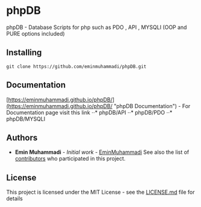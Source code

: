 # phpDB
phpDB - Database Scripts for php such as PDO , API , MYSQLI (OOP and PURE options included)
## Installing
```shell
git clone https://github.com/eminmuhammadi/phpDB.git
```
## Documentation
[https://eminmuhammadi.github.io/phpDB/](https://eminmuhammadi.github.io/phpDB/ "phpDB Documentation") - For Documentation page visit this link
⋅⋅* phpDB/API
⋅⋅* phpDB/PDO
⋅⋅* phpDB/MYSQLI 
## Authors
* **Emin Muhammadi** - *Initial work* - [EminMuhammadi](https://github.com/eminmuhammadi)
See also the list of [contributors](https://github.com/eminmuhammadi/phpDB/contributors) who participated in this project.
## License
This project is licensed under the MIT License - see the [LICENSE.md](LICENSE.md) file for details
